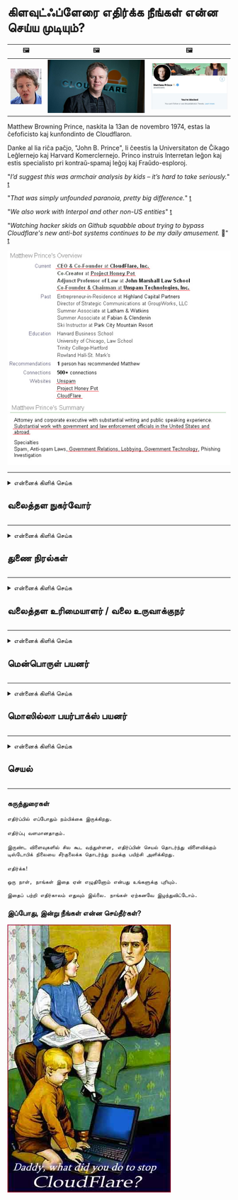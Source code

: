 # கிளவுட்ஃப்ளேரை எதிர்க்க நீங்கள் என்ன செய்ய முடியும்?

| 🖼 | 🖼 | 🖼 |
| --- | --- | --- |
| ![](../image/matthew_prince_teen.jpg) | ![](../image/matthew_prince.jpg) | ![](../image/blockedbymatthewprince.jpg) |


Matthew Browning Prince, naskita la 13an de novembro 1974, estas la ĉefoficisto kaj kunfondinto de Cloudflaron.

Danke al lia riĉa paĉjo, "John B. Prince", li ĉeestis la Universitaton de Ĉikago Leĝlernejo kaj Harvard Komerclernejo.
Princo instruis Interretan leĝon kaj estis specialisto pri kontraŭ-spamaj leĝoj kaj Fraŭdo-esploroj.


"*I’d suggest this was armchair analysis by kids – it’s hard to take seriously.*" [t](https://www.theguardian.com/technology/2015/nov/19/cloudflare-accused-by-anonymous-helping-isis)

"*That was simply unfounded paranoia, pretty big difference.*"  [t](https://twitter.com/xxdesmus/status/992757936123359233)

"*We also work with Interpol and other non-US entities*" [t](https://twitter.com/eastdakota/status/1203028504184360960)

"*Watching hacker skids on Github squabble about trying to bypass Cloudflare's new anti-bot systems continues to be my daily amusement.* 🍿" [t](https://twitter.com/eastdakota/status/1273277839102656515)


![](../image/whoismp.jpg)

---


<details>
<summary>என்னைக் கிளிக் செய்க

## வலைத்தள நுகர்வோர்
</summary>


- நீங்கள் விரும்பும் வலைத்தளம் கிளவுட்ஃப்ளேரைப் பயன்படுத்தினால், கிளவுட்ஃப்ளேரைப் பயன்படுத்த வேண்டாம் என்று அவர்களிடம் சொல்லுங்கள்.
  - பேஸ்புக், ரெட்டிட், ட்விட்டர் அல்லது மாஸ்டோடன் போன்ற சமூக ஊடகங்களில் சிணுங்குவதில் எந்த வித்தியாசமும் இல்லை. [ஹேஷ்டேக்குகளை விட செயல்கள் சத்தமாக இருக்கும்.](https://twitter.com/phyzonloop/status/1274132092490862594)
  - உங்களை உங்களுக்கு பயனுள்ளதாக மாற்ற விரும்பினால் வலைத்தள உரிமையாளருடன் தொடர்பு கொள்ள முயற்சிக்கவும்.

[கிளவுட்ஃப்ளேர் கூறினார்](https://github.com/Eloston/ungoogled-chromium/issues/783):
```
நீங்கள் சிக்கலில் ஈடுபடும் குறிப்பிட்ட சேவைகள் அல்லது தளங்களுக்கான நிர்வாகிகளை அணுகவும், உங்கள் அனுபவத்தைப் பகிர்ந்து கொள்ளவும் நாங்கள் பரிந்துரைக்கிறோம்.
```

[நீங்கள் இதைக் கேட்கவில்லை என்றால், வலைத்தள உரிமையாளருக்கு இந்தப் பிரச்சினை ஒருபோதும் தெரியாது.](../PEOPLE.md)

![](../image/liberapay.jpg)

[வெற்றிகரமான உதாரணம்](https://counterpartytalk.org/t/turn-off-cloudflare-on-counterparty-co-plz/164/5).<br>
உன்னிடம் ஒரு பிரச்சினை இருக்கிறது? [இப்போது உங்கள் குரலை உயர்த்துங்கள்.](https://github.com/maraoz/maraoz.github.io/issues/1) உதாரணம் கீழே.

```
கார்ப்பரேட் தணிக்கை மற்றும் வெகுஜன கண்காணிப்புக்கு நீங்கள் உதவுகிறீர்கள்.
http://crimeflare.eu.org
```

```
உங்கள் வலைப்பக்கம் கிளவுட்ஃப்ளேரின் தனியுரிமை-துஷ்பிரயோகம் செய்யும் தனியார் சுவர் தோட்டத்தில் உள்ளது.
http://crimeflare.eu.org
```

- வலைத்தளத்தின் தனியுரிமைக் கொள்கையைப் படிக்க சிறிது நேரம் ஒதுக்குங்கள்.
  - வலைத்தளம் கிளவுட்ஃப்ளேருக்குப் பின்னால் இருந்தால் அல்லது வலைத்தளம் கிளவுட்ஃப்ளேருடன் இணைக்கப்பட்ட சேவைகளைப் பயன்படுத்துகிறது.

இது "கிளவுட்ஃப்ளேர்" என்றால் என்ன என்பதை விளக்க வேண்டும், மேலும் உங்கள் தரவை கிளவுட்ஃப்ளேருடன் பகிர்ந்து கொள்ள அனுமதி கேட்க வேண்டும். அவ்வாறு செய்யத் தவறினால் நம்பிக்கை மீறப்படும், மேலும் கேள்விக்குரிய வலைத்தளம் தவிர்க்கப்பட வேண்டும்.

[ஏற்றுக்கொள்ளக்கூடிய தனியுரிமைக் கொள்கை எடுத்துக்காட்டு இங்கே](https://archive.is/bDlTz) ("Subprocessors" > "Entity Name")

```
உங்கள் தனியுரிமைக் கொள்கையைப் படித்திருக்கிறேன், கிளவுட்ஃப்ளேர் என்ற வார்த்தையை என்னால் கண்டுபிடிக்க முடியவில்லை.
கிளவுட்ஃப்ளேருக்கு எனது தரவை நீங்கள் தொடர்ந்து வழங்கினால், உங்களுடன் தரவைப் பகிர மறுக்கிறேன்.
http://crimeflare.eu.org
```

கிளவுட்ஃப்ளேர் என்ற சொல் இல்லாத தனியுரிமைக் கொள்கையின் எடுத்துக்காட்டு இது.
[Liberland Jobs](https://archive.is/daKIr) [privacy policy](https://docsend.com/view/feiwyte):

![](../image/cfwontobey.jpg)

கிளவுட்ஃப்ளேருக்கு அவற்றின் தனியுரிமைக் கொள்கை உள்ளது.
[கிளவுட்ஃப்ளேர் டாக்ஸிங் மக்களை விரும்புகிறது.](https://www.reddit.com/r/GamerGhazi/comments/2s64fe/be_wary_reporting_to_cloudflare/)

வலைத்தளத்தின் பதிவு படிவத்திற்கு இங்கே ஒரு சிறந்த எடுத்துக்காட்டு.
AFAIK, பூஜ்ஜிய வலைத்தளம் இதைச் செய்யுங்கள். நீங்கள் அவர்களை நம்புவீர்களா?

```
“XYZ க்கு பதிவுபெறு” என்பதைக் கிளிக் செய்வதன் மூலம், எங்கள் சேவை விதிமுறைகள் மற்றும் தனியுரிமை அறிக்கையை நீங்கள் ஒப்புக்கொள்கிறீர்கள்.
உங்கள் தரவை கிளவுட்ஃப்ளேருடன் பகிர்ந்து கொள்ள ஒப்புக்கொள்கிறீர்கள், மேலும் கிளவுட்ஃப்ளேரின் தனியுரிமை அறிக்கையையும் ஒப்புக்கொள்கிறீர்கள்.
கிளவுட்ஃப்ளேர் உங்கள் தகவலைக் கசியவிட்டால் அல்லது எங்கள் சேவையகங்களுடன் இணைக்க உங்களை அனுமதிக்காவிட்டால், அது எங்கள் தவறு அல்ல. [*]

[ பதிவுபெறுக ] [ நான் ஏற்கவில்லை ]
```
[*] [PEOPLE.md](../PEOPLE.md)


- அவர்களின் சேவையைப் பயன்படுத்த வேண்டாம். நீங்கள் கிளவுட்ஃப்ளேரால் பார்க்கப்படுகிறீர்கள் என்பதை நினைவில் கொள்க.
  - ["I'm in your TLS, sniffin' your passworz"](../image/iminurtls.jpg)

- பிற வலைத்தளத்தைத் தேடுங்கள். இணையத்தில் மாற்று மற்றும் சந்தர்ப்பங்கள் உள்ளன!

- தினசரி அடிப்படையில் டோரைப் பயன்படுத்த உங்கள் நண்பர்களை நம்புங்கள்.
  - அநாமதேயமானது திறந்த இணையத்தின் தரமாக இருக்க வேண்டும்!
  - [டோர் திட்டம் இந்த திட்டத்தை விரும்பவில்லை என்பதை நினைவில் கொள்க.](../HISTORY.md)

</details>

------

<details>
<summary>என்னைக் கிளிக் செய்க

## துணை நிரல்கள்
</summary>

- உங்கள் உலாவி பயர்பாக்ஸ், டோர் உலாவி அல்லது இணைக்கப்படாத குரோமியம் என்றால், இந்த துணை நிரல்களில் ஒன்றை கீழே பயன்படுத்தவும்.
  - நீங்கள் பிற புதிய துணை நிரல்களைச் சேர்க்க விரும்பினால் முதலில் அதைப் பற்றி கேளுங்கள்.


| பெயர் | டெவலப்பர் | ஆதரவு | தடுக்க முடியும் | அறிவிக்க முடியும் | Chrome |
| -------- | -------- | -------- | -------- | -------- | -------- |
| [Bloku Cloudflaron MITM-Atakon](../subfiles/about.bcma.md) | #Addon | [ ? ](http://crimeflare.eu.org/) | **ஆம்**     | **ஆம்**     |  **ஆம்** |
| [Ĉu ligoj estas vundeblaj al MITM-atako?](../subfiles/about.ismm.md) | #Addon | [ ? ](http://crimeflare.eu.org/) | இல்லை     | **ஆம்**     |  **ஆம்** |
| [Ĉu ĉi tiuj ligoj blokos Tor-uzanton?](../subfiles/about.isat.md) | #Addon | [ ? ](http://crimeflare.eu.org/) | இல்லை     | **ஆம்**     |  **ஆம்** |
| [Block Cloudflare MITM Attack](https://trac.torproject.org/projects/tor/attachment/ticket/24351/block_cloudflare_mitm_attack-1.0.14.1-an%2Bfx.xpi)<br>[**DELETED BY TOR PROJECT**](../HISTORY.md) | nullius | [ ? ](../tool/block_cloudflare_mitm_fx), [Link](http://crimeflare.eu.org/) | **ஆம்**     | **ஆம்**     |  இல்லை |
| [TPRB](http://34ahehcli3epmhbu2wbl6kw6zdfl74iyc4vg3ja4xwhhst332z3knkyd.onion/) | Sw | [ ? ](http://34ahehcli3epmhbu2wbl6kw6zdfl74iyc4vg3ja4xwhhst332z3knkyd.onion/) | **ஆம்**     | **ஆம்**     |  இல்லை |
| [Detect Cloudflare](https://addons.mozilla.org/en-US/firefox/addon/detect-cloudflare/) | Frank Otto | [ ? ](https://github.com/traktofon/cf-detect) | இல்லை     | **ஆம்**     |  இல்லை |
| [True Sight](https://addons.mozilla.org/en-US/firefox/addon/detect-cloudflare-plus/) | claustromaniac | [ ? ](https://github.com/claustromaniac/detect-cloudflare-plus) | இல்லை     | **ஆம்**     |  இல்லை |
| [Which Cloudflare datacenter am I visiting?](https://addons.mozilla.org/en-US/firefox/addon/cf-pop/) | 依云 | [ ? ](https://github.com/lilydjwg/cf-pop) | இல்லை     | **ஆம்**     |  இல்லை |


- "Decentraleyes" "CDNJS (Cloudflare)" உடனான இணைப்பை நிறுத்த முடியும்.
  - இது நெட்வொர்க்குகளை அடைவதிலிருந்து நிறைய கோரிக்கைகளைத் தடுக்கிறது, மேலும் தளங்களை உடைக்காமல் இருக்க உள்ளூர் கோப்புகளுக்கு உதவுகிறது.
  - டெவலப்பர் பதிலளித்தார்: "[very concerning indeed](https://github.com/Synzvato/decentraleyes/issues/236#issuecomment-352049501)", "[widespread usage severely centralizes the web](https://github.com/Synzvato/decentraleyes/issues/251#issuecomment-366752049)"

- [உங்கள் சான்றிதழ் ஆணையத்திலிருந்து (CA) கிளவுட்ஃப்ளேர் சான்றிதழை அகற்றலாம் அல்லது அவநம்பிக்கை கொள்ளலாம்.](https://www.ssl.com/how-to/remove-root-certificate-firefox/)

</details>

------

<details>
<summary>என்னைக் கிளிக் செய்க

## வலைத்தள உரிமையாளர் / வலை உருவாக்குநர்
</summary>


![](../image/word_cloudflarefree.jpg)

- Cloudflare கரைசலைப் பயன்படுத்த வேண்டாம், காலம்.
  - அதை விட நீங்கள் சிறப்பாக செய்ய முடியும், இல்லையா? [கிளவுட்ஃப்ளேர் சந்தாக்கள், திட்டங்கள், களங்கள் அல்லது கணக்குகளை எவ்வாறு அகற்றுவது என்பது இங்கே.](https://support.cloudflare.com/hc/en-us/articles/200167776-Removing-subscriptions-plans-domains-or-accounts)

| 🖼 | 🖼 |
| --- | --- |
| ![](../image/htmlalertcloudflare.jpg) | ![](../image/htmlalertcloudflare2.jpg) |

- மேலும் வாடிக்கையாளர்கள் வேண்டுமா? என்ன செய்ய வேண்டும் என்று உனக்கு தெரியும். குறிப்பு "வரிக்கு மேலே" உள்ளது.
  - [வணக்கம், "நாங்கள் உங்கள் தனியுரிமையை தீவிரமாக எடுத்துக்கொள்கிறோம்" என்று எழுதியுள்ளீர்கள், ஆனால் எனக்கு "பிழை 403 தடைசெய்யப்பட்ட அநாமதேய ப்ராக்ஸி அனுமதிக்கப்படவில்லை".](https://it.slashdot.org/story/19/02/19/0033255/stop-saying-we-take-your-privacy-and-security-seriously) டோர் அல்லது வி.பி.என் ஏன் தடுக்கிறீர்கள்? தற்காலிக மின்னஞ்சல்களை ஏன் தடுக்கிறீர்கள்?

![](../image/anonexist.jpg)

- கிளவுட்ஃப்ளேரைப் பயன்படுத்துவது செயலிழப்புக்கான வாய்ப்புகளை அதிகரிக்கும். உங்கள் சேவையகம் செயலிழந்துவிட்டால் அல்லது கிளவுட்ஃப்ளேர் கீழே இருந்தால் பார்வையாளர்கள் உங்கள் வலைத்தளத்தை அணுக முடியாது.
  - [கிளவுட்ஃப்ளேர் ஒருபோதும் கீழே போகாது என்று நீங்கள் உண்மையில் நினைத்தீர்களா?](https://www.ibtimes.com/cloudflare-down-not-working-sites-producing-504-gateway-timeout-errors-2618008) [Another](https://twitter.com/Jedduff/status/1097875615997399040) [sample](https://twitter.com/search?f=tweets&vertical=default&q=Cloudflare%20is%20having%20problems). [Need more](../PEOPLE.md)?

![](../image/cloudflareinternalerror.jpg)

- உங்கள் "ஏபிஐ சேவை", "மென்பொருள் புதுப்பிப்பு சேவையகம்" அல்லது "ஆர்எஸ்எஸ் ஊட்டம்" ப்ராக்ஸி செய்ய கிளவுட்ஃப்ளேரைப் பயன்படுத்துவது உங்கள் வாடிக்கையாளருக்கு தீங்கு விளைவிக்கும். ஒரு வாடிக்கையாளர் உங்களை அழைத்து, "உங்கள் API ஐ இனி என்னால் பயன்படுத்த முடியாது" என்று கூறினார், மேலும் என்ன நடக்கிறது என்று உங்களுக்குத் தெரியாது. கிளவுட்ஃப்ளேர் உங்கள் வாடிக்கையாளரை அமைதியாக தடுக்க முடியும். பரவாயில்லை என்று நினைக்கிறீர்களா?
  - பல ஆர்எஸ்எஸ் ரீடர் கிளையன்ட் மற்றும் ஆர்எஸ்எஸ் ரீடர் ஆன்லைன் சேவை உள்ளன. நீங்கள் குழுசேர மக்களை அனுமதிக்கவில்லை என்றால் ஏன் ஆர்எஸ்எஸ் ஊட்டத்தை வெளியிடுகிறீர்கள்?

![](../image/rssfeedovercf.jpg)

- உங்களுக்கு HTTPS சான்றிதழ் தேவையா? "குறியாக்கம் செய்வோம்" அல்லது CA நிறுவனத்திடமிருந்து வாங்கவும்.

- உங்களுக்கு டிஎன்எஸ் சேவையகம் தேவையா? உங்கள் சொந்த சேவையகத்தை அமைக்க முடியவில்லையா? அவர்களுக்கு எப்படி: [Hurricane Electric Free DNS](https://dns.he.net/), [Dyn.com](https://dyn.com/dns/), [1984 Hosting](https://www.1984hosting.com/), [Afraid.Org (நீங்கள் TOR ஐப் பயன்படுத்தினால் நிர்வாகி உங்கள் கணக்கை நீக்கவும்)](https://freedns.afraid.org/)

- ஹோஸ்டிங் சேவையைத் தேடுகிறீர்களா? இலவசமா? அவர்களுக்கு எப்படி: [Onion Service](http://vww6ybal4bd7szmgncyruucpgfkqahzddi37ktceo3ah7ngmcopnpyyd.onion/en/security/network-security/tor/onionservices-best-practices), [Free Web Hosting Area](https://freewha.com/), [Autistici/Inventati Web Site Hosting](https://www.autinv5q6en4gpf4.onion/services/website), [Github Pages](https://pages.github.com/), [Surge](https://surge.sh/)
  - [கிளவுட்ஃப்ளேருக்கு மாற்று](../subfiles/cloudflare-alternatives.md)

- நீங்கள் "cloudflare-ipfs.com" ஐப் பயன்படுத்துகிறீர்களா? [கிளவுட்ஃப்ளேர் ஐபிஎஃப்எஸ் மோசமானது என்று உங்களுக்குத் தெரியுமா?](../PEOPLE.md)

- உங்கள் சேவையகத்தில் OWASP மற்றும் Fail2Ban போன்ற வலை பயன்பாட்டு ஃபயர்வாலை நிறுவி அதை சரியாக உள்ளமைக்கவும்.
  - டாரைத் தடுப்பது ஒரு தீர்வு அல்ல. சிறிய மோசமான பயனர்களுக்காக அனைவரையும் தண்டிக்க வேண்டாம்.

- உங்கள் வலைத்தளத்தை அணுகுவதிலிருந்து "கிளவுட்ஃப்ளேர் வார்ப்" பயனர்களை திருப்பி விடுங்கள் அல்லது தடுக்கவும். உங்களால் முடிந்தால் ஒரு காரணத்தை வழங்கவும்.

> ஐபி பட்டியல்: "[கிளவுட்ஃப்ளேரின் தற்போதைய ஐபி வரம்புகள்](cloudflare_inc/)"

> A: அவற்றைத் தடு

```
server {
...
deny 173.245.48.0/20;
deny 103.21.244.0/22;
deny 103.22.200.0/22;
deny 103.31.4.0/22;
deny 141.101.64.0/18;
deny 108.162.192.0/18;
deny 190.93.240.0/20;
deny 188.114.96.0/20;
deny 197.234.240.0/22;
deny 198.41.128.0/17;
deny 162.158.0.0/15;
deny 104.16.0.0/12;
deny 172.64.0.0/13;
deny 131.0.72.0/22;
deny 2400:cb00::/32;
deny 2606:4700::/32;
deny 2803:f800::/32;
deny 2405:b500::/32;
deny 2405:8100::/32;
deny 2a06:98c0::/29;
deny 2c0f:f248::/32;
...
}
```

> B: எச்சரிக்கை பக்கத்திற்கு திருப்பி விடுங்கள்

```
http {
...
geo $iscf {
default 0;
173.245.48.0/20 1;
103.21.244.0/22 1;
103.22.200.0/22 1;
103.31.4.0/22 1;
141.101.64.0/18 1;
108.162.192.0/18 1;
190.93.240.0/20 1;
188.114.96.0/20 1;
197.234.240.0/22 1;
198.41.128.0/17 1;
162.158.0.0/15 1;
104.16.0.0/12 1;
172.64.0.0/13 1;
131.0.72.0/22 1;
2400:cb00::/32 1;
2606:4700::/32 1;
2803:f800::/32 1;
2405:b500::/32 1;
2405:8100::/32 1;
2a06:98c0::/29 1;
2c0f:f248::/32 1;
}
...
}

server {
...
if ($iscf) {rewrite ^ https://example.com/cfwsorry.php;}
...
}

<?php
header('HTTP/1.1 406 Not Acceptable');
echo <<<CLOUDFLARED
Thank you for visiting ourwebsite.com!<br />
We are sorry, but we can't serve you because your connection is being intercepted by Cloudflare.<br />
Please read http://crimeflare.eu.org for more information.<br />
CLOUDFLARED;
die();
```

- நீங்கள் சுதந்திரத்தை நம்புகிறீர்கள் மற்றும் அநாமதேய பயனர்களை வரவேற்கிறீர்கள் என்றால் டோர் வெங்காய சேவை அல்லது I2P இன்சைட்டை அமைக்கவும்.

- பிற கிளியர்நெட் / டோர் இரட்டை வலைத்தள ஆபரேட்டர்களிடமிருந்து ஆலோசனை கேட்டு அநாமதேய நண்பர்களை உருவாக்குங்கள்!

</details>

------

<details>
<summary>என்னைக் கிளிக் செய்க

## மென்பொருள் பயனர்
</summary>


- Discord என்பது CloudFlare ஐப் பயன்படுத்துகிறது. மாற்று? நாங்கள் பரிந்துரைக்கிறோம் [**Briar** (Android)](https://f-droid.org/en/packages/org.briarproject.briar.android/), [Ricochet (PC)](https://ricochet.im/), [Tox + Tor (Android/PC)](https://tox.chat/download.html)
  - பிரையரில் டோர் டீமான் அடங்கும், எனவே நீங்கள் ஆர்போட்டை நிறுவ வேண்டியதில்லை.
  - Qwtch டெவலப்பர்கள், திறந்த தனியுரிமை, தங்கள் கிட் சேவையிலிருந்து முன்னறிவிப்பின்றி stop_cloudflare திட்டத்தை நீக்கியது.

- நீங்கள் டெபியன் குனு / லினக்ஸ் அல்லது ஏதேனும் வழித்தோன்றலைப் பயன்படுத்தினால், குழுசேரவும்: [bug #831835](https://bugs.debian.org/cgi-bin/bugreport.cgi?bug=831835). உங்களால் முடிந்தால், பேட்சை சரிபார்க்க உதவுங்கள், மேலும் அதை ஏற்றுக்கொள்ள வேண்டுமா என்பது குறித்து சரியான முடிவுக்கு வர பராமரிப்பாளருக்கு உதவுங்கள்.

- இந்த உலாவிகளை எப்போதும் பரிந்துரைக்கவும்.

| பெயர் | டெவலப்பர் | ஆதரவு | கருத்து |
| -------- | -------- | -------- | -------- |
| [Ungoogled-Chromium](https://ungoogled-software.github.io/ungoogled-chromium-binaries/) | Eloston | [ ? ](https://github.com/Eloston/ungoogled-chromium) | PC (Win, Mac, Linux)  _!Tor_ |
| [Bromite](https://www.bromite.org/fdroid) | Bromite | [ ? ](https://github.com/bromite/bromite/issues) | Android  _!Tor_ |
| [Tor Browser](https://www.torproject.org/download/) | Tor Project | [ ? ](https://support.torproject.org/) | PC (Win, Mac, Linux)  _Tor_|
| [Tor Browser Android](https://www.torproject.org/download/) | Tor Project | [ ? ](https://support.torproject.org/) | Android  _Tor_|
| [Onion Browser](https://itunes.apple.com/us/app/onion-browser/id519296448?mt=8) | Mike Tigas | [ ? ](https://github.com/OnionBrowser/OnionBrowser/issues) | Apple iOS  _Tor_|
| [GNU/Icecat](https://www.gnu.org/software/gnuzilla/) | GNU | [ ? ](https://www.gnu.org/software/gnuzilla/) | PC (Linux) |
| [IceCatMobile](https://f-droid.org/en/packages/org.gnu.icecat/) | GNU | [ ? ](https://lists.gnu.org/mailman/listinfo/bug-gnuzilla) | Android |
| [Iridium Browser](https://iridiumbrowser.de/about/) | Iridium | [ ? ](https://github.com/iridium-browser/iridium-browser/) | PC (Win, Mac, Linux, OpenBSD) |


பிற மென்பொருளின் தனியுரிமை அபூரணமானது. டோர் உலாவி "சரியானது" என்று இது அர்த்தப்படுத்துவதில்லை.
இணையம் மற்றும் தொழில்நுட்பத்தில் 100% பாதுகாப்பான அல்லது 100% தனிப்பட்டதாக இல்லை.

- டோர் பயன்படுத்த வேண்டாமா? டோர் டீமனுடன் எந்த உலாவியையும் பயன்படுத்தலாம்.
  - [டோர் திட்டம் இதை விரும்பவில்லை என்பதை நினைவில் கொள்க.](https://support.torproject.org/tbb/tbb-9/) நீங்கள் அவ்வாறு செய்ய முடிந்தால் டோர் உலாவியைப் பயன்படுத்தவும்.
- [டோருடன் குரோமியத்தை எவ்வாறு பயன்படுத்துவது](../subfiles/chromium_tor.md)


பிற மென்பொருளின் தனியுரிமை பற்றி பேசலாம்.

- [நீங்கள் உண்மையில் பயர்பாக்ஸைப் பயன்படுத்த வேண்டும் என்றால், "பயர்பாக்ஸ் ஈஎஸ்ஆர்" ஐத் தேர்ந்தெடுக்கவும்.](https://www.mozilla.org/en-US/firefox/organizations/)
  - [பயர்பாக்ஸ் - ஸ்பைவேர் கண்காணிப்பு](https://spyware.neocities.org/articles/firefox.html)
  - [பயர்பாக்ஸ் சுதந்திரமான பேச்சை நிராகரிக்கிறது, சுதந்திரமான பேச்சுக்கு தடை விதிக்கிறது](https://web.archive.org/web/20200423010026/https://reclaimthenet.org/firefox-rejects-free-speech-bans-free-speech-commenting-plugin-dissenter-from-its-extensions-gallery/)
  - ["100+ கீழ்நோக்குகள். ஒரு மென்பொருள் நிறுவனத்துடன் ஒட்டிக்கொள்ளும்படி கேட்பது போல் தெரிகிறது ... இந்த நாட்களில் மென்பொருள் அதிகம்."](https://old.reddit.com/r/firefox/comments/gutdiw/weve_got_work_to_do_the_mozilla_blog/fslbbb6/)
  - [ஓ, ஃபயர்பாக்ஸ் எனது URL பட்டியில் ஸ்பான்சர் செய்த இணைப்புகளை ஏன் காட்டுகிறது?](https://www.reddit.com/r/firefox/comments/jybx2w/uh_why_is_firefox_showing_me_sponsored_links_in/)
  - [மொஸில்லா - பிசாசு அவதாரம்](https://digdeeper.neocities.org/ghost/mozilla.html)

- [நினைவில் கொள்ளுங்கள், மொஸில்லா கிளவுட்ஃப்ளேர் சேவையைப் பயன்படுத்துகிறது.](https://www.robtex.com/dns-lookup/www.mozilla.org) [அவர்கள் தங்கள் தயாரிப்பில் கிளவுட்ஃப்ளேரின் டிஎன்எஸ் சேவையையும் பயன்படுத்துகிறார்கள்.](https://www.theregister.co.uk/2018/03/21/mozilla_testing_dns_encryption/)

- [இந்த டிக்கெட்டை மொஸில்லா அதிகாரப்பூர்வமாக நிராகரித்தது.](https://bugzilla.mozilla.org/show_bug.cgi?id=1426618)

- [பயர்பாக்ஸ் ஃபோகஸ் ஒரு நகைச்சுவை.](https://github.com/mozilla-mobile/focus-android/issues/1743) [டெலிமெட்ரியை முடக்குவதாக அவர்கள் உறுதியளித்தனர், ஆனால் அவர்கள் அதை மாற்றினர்.](https://github.com/mozilla-mobile/focus-android/issues/4210)

- [பேல்மூன் / பசிலிஸ்க் டெவலப்பர் கிளவுட்ஃப்ளேரை நேசிக்கிறார்.](https://github.com/mozilla-mobile/focus-android/issues/1743#issuecomment-345993097)
  - [வெளிறிய மூனின் காப்பக சேவையகம் 18 மாதங்களுக்கு தீம்பொருளை ஹேக் செய்து பரப்பியது](https://www.reddit.com/r/privacytoolsIO/comments/cc808y/pale_moons_archive_server_hacked_and_spread/)
  - டோர் பயனர்களையும் அவர் வெறுக்கிறார் - "[இது டோரை நோக்கி விரோதமாக இருக்கட்டும். டோர் அதன் மிக உயர்ந்த துஷ்பிரயோக காரணியைக் கருத்தில் கொண்டு பெரும்பாலான தளங்கள் விரோதமாக இருக்க வேண்டும் என்று நான் நினைக்கிறேன்.](https://github.com/yacy/yacy_search_server/issues/314#issuecomment-565932097)"

- [வாட்டர்ஃபாக்ஸில் கடுமையான "தொலைபேசிகள் வீடு" சிக்கல் உள்ளது](https://spyware.neocities.org/articles/waterfox.html)

- [கூகிள் குரோம் ஒரு ஸ்பைவேர்.](https://www.gnu.org/proprietary/malware-google.en.html)
  - [Google உங்கள் செயல்பாட்டை சுயவிவரப்படுத்துகிறது.](https://spyware.neocities.org/articles/chrome.html)

- [எஸ்.ஆர்.வேர் இரும்பு பல தொலைபேசிகளை வீட்டு இணைப்பை உருவாக்குகிறது.](https://spyware.neocities.org/articles/iron.html) இது Google களங்களுடனும் இணைகிறது.

- [தைரியமான உலாவி அனுமதிப்பட்டியல் பேஸ்புக் / ட்விட்டர் டிராக்கர்கள்.](https://www.bleepingcomputer.com/news/security/facebook-twitter-trackers-whitelisted-by-brave-browser/)
  - [இங்கே மேலும் சிக்கல்கள் உள்ளன.](https://spyware.neocities.org/articles/brave.html)
  - [பைனன்ஸ் இணைப்பு ஐடி](https://twitter.com/cryptonator1337/status/1269594587716374528)

- [மைக்ரோசாஃப்ட் எட்ஜ் பேஸ்புக் பயனர்களின் முதுகில் ஃப்ளாஷ் குறியீட்டை இயக்க அனுமதிக்கிறது.](https://www.zdnet.com/article/microsoft-edge-lets-facebook-run-flash-code-behind-users-backs/)

- [விவால்டி உங்கள் தனியுரிமையை மதிக்கவில்லை.](https://spyware.neocities.org/articles/vivaldi.html)

- [ஓபரா ஸ்பைவேர் நிலை: மிக உயர்ந்தது](https://spyware.neocities.org/articles/opera.html)

- Apple iOS: [நீங்கள் iOS ஐப் பயன்படுத்தக்கூடாது, முக்கியமாக இது தீம்பொருள் என்பதால்.](https://www.gnu.org/proprietary/malware-apple.html)

எனவே மேலே அட்டவணைக்கு மட்டுமே பரிந்துரைக்கிறோம். வேறொன்றுமில்லை.

</details>

------

<details>
<summary>என்னைக் கிளிக் செய்க

## மொஸில்லா பயர்பாக்ஸ் பயனர்
</summary>


- "ஃபயர்பாக்ஸ் நைட்லி" விலகல் முறை இல்லாமல் பிழைத்திருத்த-நிலை தகவல்களை மொஸில்லா சேவையகங்களுக்கு அனுப்பும்.
  - [மொஸில்லா சேவையகங்கள் கிளவுட்ஃப்ளேரைத் துடைக்கின்றன](https://www.digwebinterface.com/?hostnames=www.mozilla.org%0D%0Amozilla.cloudflare-dns.com&type=&ns=resolver&useresolver=8.8.4.4&nameservers=)

- மொஸில்லா சேவையகங்களுடன் இணைக்க பயர்பாக்ஸை தடை செய்வது சாத்தியமாகும்.
  - [மொஸில்லாவின் கொள்கை-வார்ப்புருக்கள் வழிகாட்டி](https://github.com/mozilla/policy-templates/blob/master/README.md)
  - இந்த தந்திரம் பின்னர் பதிப்பில் வேலை செய்வதை நிறுத்தக்கூடும் என்பதை நினைவில் கொள்ளுங்கள், ஏனெனில் மொஸில்லா தங்களை அனுமதிப்பட்டியலை விரும்புகிறது.
  - அவற்றை முழுமையாகத் தடுக்க ஃபயர்வால் மற்றும் டிஎன்எஸ் வடிப்பானைப் பயன்படுத்தவும்.

"`/distribution/policies.json`"

>     "WebsiteFilter": {
> 		"Block": [
> 		"*://*.mozilla.com/*",
> 		"*://*.mozilla.net/*",
> 		"*://*.mozilla.org/*",
> 		"*://webcompat.com/*",
> 		"*://*.firefox.com/*",
> 		"*://*.thunderbird.net/*",
> 		"*://*.cloudflare.com/*"
> 		]
>     },


- ~~மொஸில்லாவின் டிராக்கரில் ஒரு பிழையைப் புகாரளித்து, கிளவுட்ஃப்ளேரைப் பயன்படுத்த வேண்டாம் என்று சொல்லுங்கள்.~~ பக்ஸில்லா குறித்து ஒரு பிழை அறிக்கை இருந்தது. பலர் தங்கள் கவலையை வெளியிட்டனர், இருப்பினும் பிழை 2018 இல் நிர்வாகியால் மறைக்கப்பட்டது.

- பயர்பாக்ஸில் DoH ஐ முடக்கலாம்.
  - [பயர்பாக்ஸின் இயல்புநிலை டிஎன்எஸ் வழங்குநரை மாற்றவும்](../subfiles/change-firefox-dns.md)

![](../image/firefoxdns.jpg)

- [நீங்கள் ISP அல்லாத DNS ஐப் பயன்படுத்த விரும்பினால், OpenNIC Tier2 DNS சேவையைப் பயன்படுத்தவும் அல்லது Cloudflare அல்லாத DNS சேவைகளைப் பயன்படுத்தவும்.](https://wiki.opennic.org/start)
![](../image/opennic.jpg)
  - டி.என்.எஸ் உடன் கிளவுட்ஃப்ளேரைத் தடு. [Crimeflare DNS](https://dns.crimeflare.eu.org/)

- நீங்கள் டோரை டிஎன்எஸ் தீர்வாகப் பயன்படுத்தலாம். [நீங்கள் டோர் நிபுணர் இல்லையென்றால், இங்கே கேள்வி கேளுங்கள்.](https://tor.stackexchange.com/)

> **எப்படி?**
> 1. டோர் பதிவிறக்கம் செய்து உங்கள் கணினியில் நிறுவவும்.
> 2. இந்த வரியை "torrc" கோப்பில் சேர்க்கவும்.
> DNSPort 127.0.0.1:53
> 3. டோர் மறுதொடக்கம்.
> 4. உங்கள் கணினியின் டிஎன்எஸ் சேவையகத்தை "127.0.0.1" என அமைக்கவும்.

</details>

------

<details>
<summary>என்னைக் கிளிக் செய்க

## செயல்
</summary>


- கிளவுட்ஃப்ளேரின் ஆபத்துகளைப் பற்றி உங்களைச் சுற்றியுள்ள மற்றவர்களிடம் சொல்லுங்கள்.

- [இந்த களஞ்சியத்தை மேம்படுத்த உதவுங்கள்.](http://crimeflare.eu.org)
  - பட்டியல்கள், அதற்கு எதிரான வாதங்கள் மற்றும் விவரங்கள் இரண்டும்.

- [கிளவுட்ஃப்ளேர் (மற்றும் ஒத்த நிறுவனங்கள்) உடன் விஷயங்கள் தவறாக இருக்கும் இடத்தில் ஆவணப்படுத்தவும், பகிரங்கப்படுத்தவும், நீங்கள் அவ்வாறு செய்யும்போது இந்த களஞ்சியத்தைக் குறிப்பிடுவதை உறுதிசெய்க](http://crimeflare.eu.org) :)

- இயல்பாகவே டோரைப் பயன்படுத்தி அதிகமானவர்களைப் பெறுங்கள், இதனால் அவர்கள் உலகின் பல்வேறு பகுதிகளின் பார்வையில் வலையை அனுபவிக்க முடியும்.

- கிளவுட்ஃப்ளேரிலிருந்து உலகை விடுவிப்பதற்காக அர்ப்பணிக்கப்பட்ட சமூக ஊடகங்கள் மற்றும் மீட்ஸ்பேஸில் குழுக்களைத் தொடங்குங்கள்.

- பொருத்தமான இடங்களில், இந்த களஞ்சியத்தில் இந்த குழுக்களுடன் இணைக்கவும் - இது குழுக்களாக ஒன்றிணைந்து செயல்படுவதை ஒருங்கிணைப்பதற்கான இடமாக இருக்கலாம்.

- [கிளவுட்ஃப்ளேருக்கு ஒரு அர்த்தமற்ற கார்ப்பரேட் அல்லாத மாற்றீட்டை வழங்கக்கூடிய ஒரு கூட்டுறவைத் தொடங்கவும்.](../subfiles/cloudflare-alternatives.md)

- கிளவுட்ஃப்ளேருக்கு எதிராக குறைந்தபட்சம் பல அடுக்கு பாதுகாப்பை வழங்க உதவும் எந்த மாற்று வழிகளையும் எங்களுக்குத் தெரியப்படுத்துங்கள்.

- நீங்கள் கிளவுட்ஃப்ளேர் வாடிக்கையாளராக இருந்தால், உங்கள் தனியுரிமை அமைப்புகளை அமைத்து, அவற்றை மீறும் வரை காத்திருங்கள்.
  - [பின்னர் அவற்றை ஸ்பேம் எதிர்ப்பு / தனியுரிமை மீறல் கட்டணங்களின் கீழ் கொண்டு வாருங்கள்.](https://twitter.com/thexpaw/status/1108424723233419264)

- நீங்கள் அமெரிக்காவில் இருந்தால் மற்றும் கேள்விக்குரிய வலைத்தளம் ஒரு வங்கி அல்லது கணக்காளர் என்றால், கிராம்-லீச்-பிளைலி சட்டத்தின் கீழ் சட்டரீதியான அழுத்தங்களைக் கொண்டுவர முயற்சிக்கவும், அல்லது குறைபாடுகள் உள்ள அமெரிக்கர்கள் மற்றும் நீங்கள் எவ்வளவு தூரம் வருகிறீர்கள் என்று எங்களுக்குத் தெரிவிக்கவும் .

- வலைத்தளம் ஒரு அரசாங்க தளமாக இருந்தால், அமெரிக்க அரசியலமைப்பின் 1 வது திருத்தத்தின் கீழ் சட்டரீதியான அழுத்தங்களை கொண்டு வர முயற்சிக்கவும்.

- நீங்கள் ஐரோப்பிய ஒன்றிய குடிமகனாக இருந்தால், உங்கள் தனிப்பட்ட தகவல்களை பொது தரவு பாதுகாப்பு ஒழுங்குமுறையின் கீழ் அனுப்ப வலைத்தளத்தை தொடர்பு கொள்ளுங்கள். அவர்கள் உங்கள் தகவலை உங்களுக்கு வழங்க மறுத்தால், அது சட்டத்தை மீறுவதாகும்.

- தங்கள் இணையதளத்தில் சேவையை வழங்குவதாகக் கூறும் நிறுவனங்களுக்கு, அவற்றை நுகர்வோர் பாதுகாப்பு நிறுவனங்கள் மற்றும் பிபிபிக்கு "தவறான விளம்பரம்" என்று புகாரளிக்க முயற்சிக்கவும். கிளவுட்ஃப்ளேர் வலைத்தளங்கள் கிளவுட்ஃப்ளேர் சேவையகங்களால் வழங்கப்படுகின்றன.

- [அமெரிக்க சூழலில் கிளவுட்ஃப்ளேர் பெரிதாகப் பெறத் தொடங்குகிறது என்று ஐடியூ பரிந்துரைக்கிறது, அவர்கள் மீது நம்பிக்கையற்ற சட்டம் கொண்டு வரப்படலாம்.](https://www.itu.int/en/ITU-T/Workshops-and-Seminars/20181218/Documents/Geoff_Huston_Presentation.pdf)

- குனு ஜிபிஎல் பதிப்பு 4 அத்தகைய சேவையின் பின்னால் மூலக் குறியீட்டைச் சேமிப்பதற்கு எதிரான ஒரு விதியை உள்ளடக்கியிருக்கலாம் என்பது கற்பனைக்குரியது, இது அனைத்து ஜிபிஎல்வி 4 மற்றும் பின்னர் நிரல்களுக்கு தேவைப்படுகிறது, குறைந்தபட்சம் மூலக் குறியீட்டை டோர் பயனர்களுக்கு எதிராக பாகுபாடு காட்டாத ஒரு ஊடகம் வழியாக அணுகலாம்.

</details>

------

### கருத்துரைகள்

```
எதிர்ப்பில் எப்போதும் நம்பிக்கை இருக்கிறது.

எதிர்ப்பு வளமானதாகும்.

இருண்ட விளைவுகளில் சில கூட வந்துள்ளன, எதிர்ப்பின் செயல் தொடர்ந்து விளைவிக்கும் டிஸ்டோபிக் நிலையை சீர்குலைக்க தொடர்ந்து நமக்கு பயிற்சி அளிக்கிறது.

எதிர்க்க!
```

```
ஒரு நாள், நாங்கள் இதை ஏன் எழுதினோம் என்பது உங்களுக்கு புரியும்.
```

```
இதைப் பற்றி எதிர்காலம் எதுவும் இல்லை. நாங்கள் ஏற்கனவே இழந்துவிட்டோம்.
```

### இப்போது, ​​இன்று நீங்கள் என்ன செய்தீர்கள்?


![](../image/stopcf.jpg)
